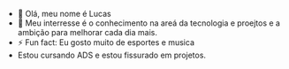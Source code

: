 - 👋 Olá, meu nome é Lucas 
- 👀 Meu interresse é o conhecimento na areá da tecnologia e proejtos e a ambição para melhorar cada dia mais. 
- ⚡ Fun fact: Eu gosto muito de esportes e musica
- Estou cursando ADS e estou fissurado em projetos.
